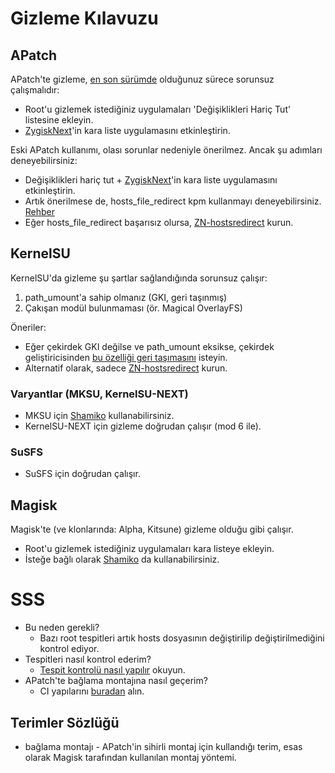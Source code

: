 # Gizleme Kılavuzu

## APatch
APatch'te gizleme, [en son sürümde](https://github.com/bmax121/APatch/releases/latest) olduğunuz sürece sorunsuz çalışmalıdır:
- Root'u gizlemek istediğiniz uygulamaları 'Değişiklikleri Hariç Tut' listesine ekleyin.
- [ZygiskNext](https://github.com/Dr-TSNG/ZygiskNext)'in kara liste uygulamasını etkinleştirin.

Eski APatch kullanımı, olası sorunlar nedeniyle önerilmez. Ancak şu adımları deneyebilirsiniz:
  - Değişiklikleri hariç tut + [ZygiskNext](https://github.com/Dr-TSNG/ZygiskNext)'in kara liste uygulamasını etkinleştirin.
  - Artık önerilmese de, hosts_file_redirect kpm kullanmayı deneyebilirsiniz. [Rehber](https://github.com/bindhosts/bindhosts/issues/3)
  - Eğer hosts_file_redirect başarısız olursa, [ZN-hostsredirect](https://github.com/aviraxp/ZN-hostsredirect/releases) kurun.

## KernelSU
KernelSU'da gizleme şu şartlar sağlandığında sorunsuz çalışır:
  1. path_umount'a sahip olmanız (GKI, geri taşınmış)
  2. Çakışan modül bulunmaması (ör. Magical OverlayFS)

Öneriler:
  - Eğer çekirdek GKI değilse ve path_umount eksikse, çekirdek geliştiricisinden [bu özelliği geri taşımasını](https://github.com/tiann/KernelSU/pull/1464) isteyin.
  - Alternatif olarak, sadece [ZN-hostsredirect](https://github.com/aviraxp/ZN-hostsredirect/releases) kurun.

### Varyantlar (MKSU, KernelSU-NEXT)
- MKSU için [Shamiko](https://github.com/LSPosed/LSPosed.github.io/releases/) kullanabilirsiniz.
- KernelSU-NEXT için gizleme doğrudan çalışır (mod 6 ile).

### SuSFS
- SuSFS için doğrudan çalışır.

## Magisk
Magisk'te (ve klonlarında: Alpha, Kitsune) gizleme olduğu gibi çalışır.
- Root'u gizlemek istediğiniz uygulamaları kara listeye ekleyin.
- İsteğe bağlı olarak [Shamiko](https://github.com/LSPosed/LSPosed.github.io/releases/) da kullanabilirsiniz.

# SSS
- Bu neden gerekli?
  - Bazı root tespitleri artık hosts dosyasının değiştirilip değiştirilmediğini kontrol ediyor.
- Tespitleri nasıl kontrol ederim?
  - [Tespit kontrolü nasıl yapılır](https://github.com/bindhosts/bindhosts/issues/4) okuyun.
- APatch'te bağlama montajına nasıl geçerim?
  - CI yapılarını [buradan](https://nightly.link/bmax121/APatch/workflows/build/main/APatch) alın.

## Terimler Sözlüğü
- bağlama montajı - APatch'in sihirli montaj için kullandığı terim, esas olarak Magisk tarafından kullanılan montaj yöntemi.